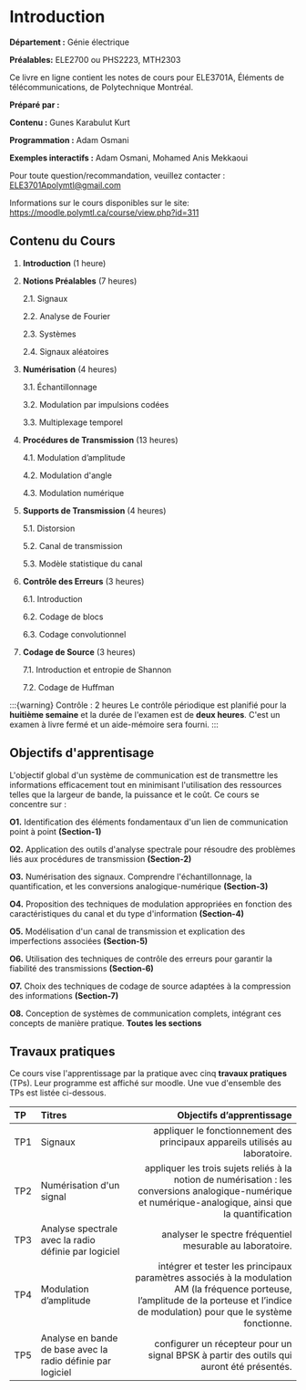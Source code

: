 # Introduction



**Département :** Génie électrique

**Préalables:** ELE2700 ou PHS2223, MTH2303 

Ce livre en ligne contient les notes de cours pour ELE3701A,  Éléments de télécommunications, de Polytechnique Montréal. 

**Préparé par :**

**Contenu :** Gunes Karabulut Kurt

**Programmation :** Adam Osmani 

**Exemples interactifs :** Adam Osmani, Mohamed Anis  Mekkaoui 

Pour toute question/recommandation, veuillez contacter :  ELE3701Apolymtl@gmail.com  

Informations sur le cours disponibles sur le site:  https://moodle.polymtl.ca/course/view.php?id=311  

## Contenu du Cours

1.  **Introduction** (1 heure)

2.  **Notions Préalables**  (7 heures)

    2.1.  Signaux

    2.2.  Analyse de Fourier

    2.3.  Systèmes 

    2.4.  Signaux aléatoires

3.  **Numérisation** (4 heures)

    3.1.  Échantillonnage

    3.2.  Modulation par impulsions codées

    3.3.  Multiplexage temporel

4.  **Procédures de Transmission** (13 heures) 

    4.1.  Modulation d’amplitude

    4.2.  Modulation d'angle

    4.3.  Modulation numérique

5.  **Supports de Transmission** (4 heures)  

    5.1.  Distorsion

    5.2.  Canal de transmission

    5.3.  Modèle statistique du canal

6.  **Contrôle des Erreurs** (3 heures)

    6.1.  Introduction

    6.2.  Codage de blocs

    6.3.  Codage convolutionnel

7.  **Codage de Source** (3 heures)

    7.1.  Introduction et entropie de Shannon

    7.2.  Codage de Huffman


:::{warning} Contrôle : 2 heures
Le contrôle périodique est planifié pour la **huitième semaine** et la durée de l'examen est de **deux heures**. C'est un examen à livre fermé et un aide-mémoire sera fourni.
:::


 

## Objectifs d'apprentisage

L'objectif global d'un système de communication est de transmettre les
informations efficacement tout en minimisant l'utilisation des
ressources telles que la largeur de bande, la puissance et le coût. Ce
cours se concentre sur :

**O1.**  Identification des éléments fondamentaux d'un lien de communication
    point à point **(Section-1)**

**O2.**  Application des outils d'analyse spectrale pour résoudre des
    problèmes liés aux procédures de transmission **(Section-2)**

**O3.**   Numérisation des signaux. Comprendre l'échantillonnage, la
    quantification, et les conversions analogique-numérique
    **(Section-3)**

**O4.**  Proposition des techniques de modulation appropriées en fonction des
    caractéristiques du canal et du type d'information **(Section-4)**

**O5.**  Modélisation d'un canal de transmission et explication des
    imperfections associées **(Section-5)**

**O6.**  Utilisation des techniques de contrôle des erreurs pour garantir la
    fiabilité des transmissions **(Section-6)**

**O7.**  Choix des techniques de codage de source adaptées à la compression
    des informations **(Section-7)**

**O8.**  Conception de systèmes de communication complets, intégrant ces
    concepts de manière pratique. **Toutes les sections**


## Travaux pratiques
Ce cours vise l'apprentissage par la pratique avec cinq **travaux pratiques** (TPs). Leur programme est affiché sur moodle. Une vue d'ensemble des TPs est listée ci-dessous. 

|   TP | Titres    | Objectifs d’apprentissage    |
|:--- | :--- | ---: |
|TP1 | Signaux	    | appliquer le fonctionnement des principaux appareils utilisés au laboratoire.   |
|TP2 | Numérisation d'un signal	    | appliquer les trois sujets reliés à la notion de numérisation : les conversions analogique-numérique et numérique-analogique, ainsi que la quantification  |
|TP3 |  Analyse spectrale avec la radio définie par logiciel	    |  analyser le spectre fréquentiel mesurable au laboratoire.  |
|TP4 | Modulation d’amplitude	    | intégrer et tester les principaux paramètres associés à la modulation AM (la fréquence porteuse, l’amplitude de la porteuse et l’indice de modulation) pour que le système fonctionne.   |
|TP5 | Analyse en bande de base avec la radio définie par logiciel	    | configurer un récepteur pour un signal BPSK à partir des outils qui auront été présentés.   |
 
	
 


